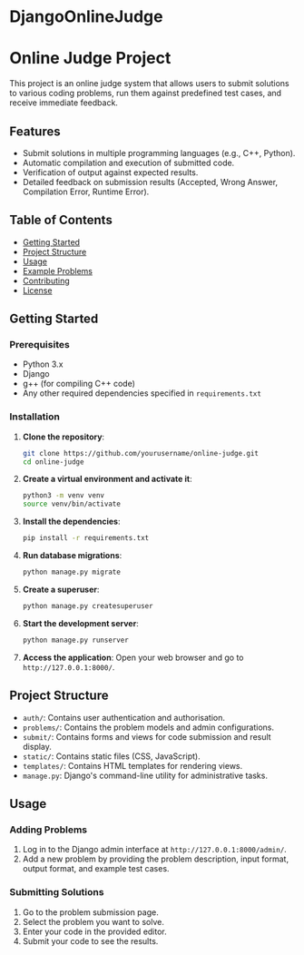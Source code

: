 # DjangoOnlineJudge
# Online Judge Project

This project is an online judge system that allows users to submit solutions to various coding problems, run them against predefined test cases, and receive immediate feedback.

## Features

- Submit solutions in multiple programming languages (e.g., C++, Python).
- Automatic compilation and execution of submitted code.
- Verification of output against expected results.
- Detailed feedback on submission results (Accepted, Wrong Answer, Compilation Error, Runtime Error).

## Table of Contents

- [Getting Started](#getting-started)
- [Project Structure](#project-structure)
- [Usage](#usage)
- [Example Problems](#example-problems)
- [Contributing](#contributing)
- [License](#license)

## Getting Started

### Prerequisites

- Python 3.x
- Django
- g++ (for compiling C++ code)
- Any other required dependencies specified in `requirements.txt`

### Installation

1. **Clone the repository**:
    ```sh
    git clone https://github.com/yourusername/online-judge.git
    cd online-judge
    ```

2. **Create a virtual environment and activate it**:
    ```sh
    python3 -m venv venv
    source venv/bin/activate
    ```

3. **Install the dependencies**:
    ```sh
    pip install -r requirements.txt
    ```

4. **Run database migrations**:
    ```sh
    python manage.py migrate
    ```

5. **Create a superuser**:
    ```sh
    python manage.py createsuperuser
    ```

6. **Start the development server**:
    ```sh
    python manage.py runserver
    ```

7. **Access the application**:
    Open your web browser and go to `http://127.0.0.1:8000/`.

## Project Structure

- `auth/`: Contains user authentication and authorisation.
- `problems/`: Contains the problem models and admin configurations.
- `submit/`: Contains forms and views for code submission and result display.
- `static/`: Contains static files (CSS, JavaScript).
- `templates/`: Contains HTML templates for rendering views.
- `manage.py`: Django's command-line utility for administrative tasks.

## Usage

### Adding Problems

1. Log in to the Django admin interface at `http://127.0.0.1:8000/admin/`.
2. Add a new problem by providing the problem description, input format, output format, and example test cases.

### Submitting Solutions

1. Go to the problem submission page.
2. Select the problem you want to solve.
3. Enter your code in the provided editor.
4. Submit your code to see the results.